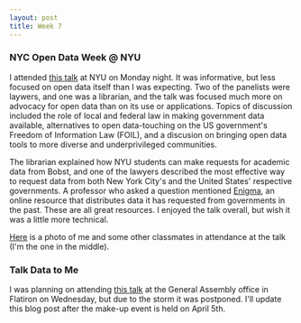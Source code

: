 ```yaml
---
layout: post
title: Week 7
---
```


### NYC Open Data Week @ NYU
I attended [this talk](https://bugs-nyu.github.io/open-data/open_data_week.html) at NYU on Monday night. It was informative, but less focused on open data itself than I was expecting. Two of the panelists were laywers, and one was a librarian, and the talk was focused much more on advocacy for open data than on its use or applications. Topics of discussion included the role of local and federal law in making government data available, alternatives to open data-touching on the US government's Freedom of Information Law (FOIL), and a discusion on bringing open data tools to more diverse and underprivileged communities. 

The librarian explained how NYU students can make requests for academic data from Bobst, and one of the lawyers described the most effective way to request data from both New York City's and the United States' respective governments. A professor who asked a question mentioned [Enigma](https://www.enigma.com/), an online resource that distributes data it has requested from governments in the past. These are all great resources. I enjoyed the talk overall, but wish it was a little more technical.

[Here](/talk1.jpg) is a photo of me and some other classmates in attendance at the talk (I'm the one in the middle). 



### Talk Data to Me
I was planning on attending [this talk](https://generalassemb.ly/education/talk-data-to-me-featuring-directade/new-york-city/45894) at the General Assembly office in Flatiron on Wednesday, but due to the storm it was postponed. I'll update this blog post after the make-up event is held on April 5th.
